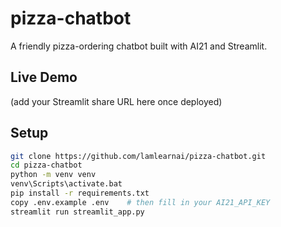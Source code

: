 # pizza-chatbot

A friendly pizza-ordering chatbot built with AI21 and Streamlit.

## Live Demo

(add your Streamlit share URL here once deployed)

## Setup

```bash
git clone https://github.com/lamlearnai/pizza-chatbot.git
cd pizza-chatbot
python -m venv venv
venv\Scripts\activate.bat
pip install -r requirements.txt
copy .env.example .env    # then fill in your AI21_API_KEY
streamlit run streamlit_app.py

